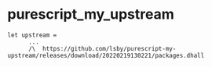 # purescript_my_upstream

```
let upstream =
      ...
      /\  https://github.com/lsby/purescript-my-upstream/releases/download/20220219130221/packages.dhall
